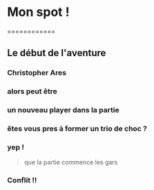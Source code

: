 # Mon spot !
============
## Le début de l'aventure

### Christopher Ares
### alors peut être 
### un nouveau player dans la partie 
### êtes vous pres à former un trio de choc ?
### yep !
>que la partie commence les gars 
### Conflit !!
